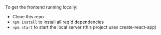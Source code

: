 
To get the frontend running locally:

- Clone this repo
- `npm install` to install all req'd dependencies
- `npm start` to start the local server (this project uses create-react-app)
